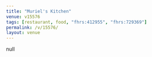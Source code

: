 ```yaml
---
title: "Muriel's Kitchen"
venue: v15576
tags: [restaurant, food, "fhrs:412955", "fhrs:729369"]
permalink: /v/15576/
layout: venue
---
```

null